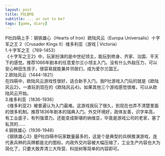 ```yaml
---
layout: post
title: P社游戏
subtitle: ... or not to be?
tags: [game, diary]
---
```


P社四萌上手：钢铁雄心（Hearts of Iron）欧陆风云（Europa Universalis）十字军之王 2（Crusader Kings II）维多利亚（游戏 | Victoria）  
1.十字军之王（769-1453）  
《十字军之王2》中，玩家扮演的是中世纪领主，能玩到修身、齐家、治国、平天下的感觉。推荐1066年剧本的任意爱尔兰小领主入门。没有什么外敌压力，可以安心种田生孩子，很容易就能兼并邻居们，成为爱尔兰国王。  
2.欧陆风云（1444-1821）  
在四萌中，欧陆风云游戏性很好，适合新手入门。我P社游戏入门玩的就是《欧陆风云2》，一直玩到现在的《欧陆风云4》。如果其他三个游戏感觉很难，可以从欧陆风云开始。  
3.维多利亚（1836-1936）  
《维多利亚2》被普遍认为入门最难。这游戏我玩了很久，到现在也弄不清楚里面的很多机制。推荐1836年剧本的瑞典入门。外交环境好，政体友善，识字率高，有工业底子，有列强潜力。还能变成斯堪的纳维亚，毕竟是游戏公司的老家，塞了私货的……    
4.钢铁雄心（1936-1948）  
《钢铁雄心3》是P社四萌中玩家数量最多的，这是个是典型的兵棋推演游戏，连代表兵种的兵牌都是北约图标。内政外交内容被大幅压缩了，工业生产内容也大为简化了，只要大致弄清三大阵营、科技树等简单的内容即可。   





